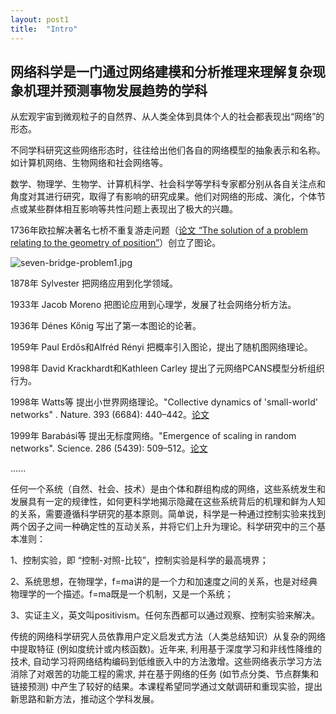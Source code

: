```yaml
---
layout: post1
title:  "Intro"
---
```


网络科学是一门通过网络建模和分析推理来理解复杂现象机理并预测事物发展趋势的学科
----

从宏观宇宙到微观粒子的自然界、从人类全体到具体个人的社会都表现出“网络”的形态。

不同学科研究这些网络形态时，往往给出他们各自的网络模型的抽象表示和名称。如计算机网络、生物网络和社会网络等。

数学、物理学、生物学、计算机科学、社会科学等学科专家都分别从各自关注点和角度对其进行研究，取得了有影响的研究成果。他们对网络的形成、演化，个体节点或某些群体相互影响等共性问题上表现出了极大的兴趣。

1736年欧拉解决著名七桥不重复游走问题（[论文 “The solution of a problem relating to the geometry of position”](https://tjluo-ucas.github.io/ns/docs/Euler.pdf)）创立了图论。

![seven-bridge-problem1.jpg](https://tjluo-ucas.github.io/ns/static/img/seven-birdge-problem1.png)

1878年 Sylvester 把网络应用到化学领域。

1933年 Jacob Moreno 把图论应用到心理学，发展了社会网络分析方法。

1936年 Dénes Kőnig 写出了第一本图论的论著。

1959年 Paul Erdős和Alfréd Rényi 把概率引入图论，提出了随机图网络理论。

1998年 David Krackhardt和Kathleen Carley 提出了元网络PCANS模型分析组织行为。

1998年 Watts等 提出小世界网络理论。"Collective dynamics of 'small-world' networks" . Nature. 393 (6684): 440–442。[论文](https://tjluo-ucas.github.io/ns/docs/watt-nature.pdf)

1999年 Barabási等 提出无标度网络。"Emergence of scaling in random networks". Science. 286 (5439): 509–512。[论文](https://tjluo-ucas.github.io/ns/docs/Science-Barabasi.pdf)

......

任何一个系统（自然、社会、技术）是由个体和群组构成的网络，这些系统发生和发展具有一定的规律性，如何更科学地揭示隐藏在这些系统背后的机理和鲜为人知的关系，需要遵循科学研究的基本原则。简单说，科学是一种通过控制实验来找到两个因子之间一种确定性的互动关系，并将它们上升为理论。科学研究中的三个基本准则：

1、控制实验，即 “控制-对照-比较”，控制实验是科学的最高境界；

2、系统思想，在物理学，f=ma讲的是一个力和加速度之间的关系，也是对经典物理学的一个描述。f=ma既是一个机制，又是一个系统；

3、实证主义，英文叫positivism。任何东西都可以通过观察、控制实验来解决。

传统的网络科学研究人员依靠用户定义启发式方法（人类总结知识）从复杂的网络中提取特征 (例如度统计或内核函数)。近年来, 利用基于深度学习和非线性降维的技术, 自动学习将网络结构编码到低维嵌入中的方法激增。这些网络表示学习方法消除了对艰苦的功能工程的需求, 并在基于网络的任务 (如节点分类、节点群集和链接预测) 中产生了较好的结果。本课程希望同学通过文献调研和重现实验，提出新思路和新方法，推动这个学科发展。